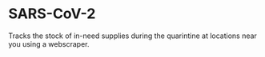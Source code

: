# SARS-CoV-2

Tracks the stock of in-need supplies during the quarintine at locations near you using a webscraper.
